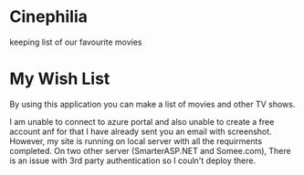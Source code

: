 # Cinephilia
keeping list of our favourite movies 
<h1>My Wish List</h1>
<p>By using this application you can make a list of movies and other TV shows.</p>

<p>I am unable to connect to azure portal and also unable to create a free account anf for that I have already sent you an email with screenshot. However, my site is running on local server with all the requirments completed. On two other server (SmarterASP.NET and Somee.com), There is an issue with 3rd party authentication so I couln't deploy there.</p>
